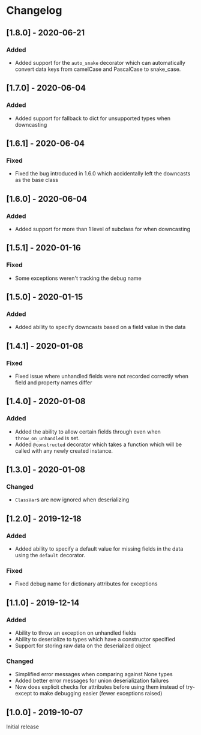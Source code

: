 # Changelog

## [1.8.0] - 2020-06-21

### Added
- Added support for the `auto_snake` decorator which can automatically convert data keys from camelCase and PascalCase to snake_case.

## [1.7.0] - 2020-06-04

### Added
- Added support for fallback to dict for unsupported types when downcasting

## [1.6.1] - 2020-06-04

### Fixed
- Fixed the bug introduced in 1.6.0 which accidentally left the downcasts as the base class

## [1.6.0] - 2020-06-04

### Added
- Added support for more than 1 level of subclass for when downcasting

## [1.5.1] - 2020-01-16

### Fixed
- Some exceptions weren't tracking the debug name

## [1.5.0] - 2020-01-15

### Added
- Added ability to specify downcasts based on a field value in the data

## [1.4.1] - 2020-01-08

### Fixed
- Fixed issue where unhandled fields were not recorded correctly when field and property names differ

## [1.4.0] - 2020-01-08

### Added
- Added the ability to allow certain fields through even when `throw_on_unhandled` is set.
- Added `@constructed` decorator which takes a function which will be called with any newly created instance.

## [1.3.0] - 2020-01-08

### Changed
- `ClassVar`s are now ignored when deserializing

## [1.2.0] - 2019-12-18

### Added
- Added ability to specify a default value for missing fields in the data using the `default` decorator.

### Fixed
- Fixed debug name for dictionary attributes for exceptions

## [1.1.0] - 2019-12-14

### Added
- Ability to throw an exception on unhandled fields
- Ability to deserialize to types which have a constructor specified
- Support for storing raw data on the deserialized object

### Changed
- Simplified error messages when comparing against None types
- Added better error messages for union deserialization failures
- Now does explicit checks for attributes before using them instead of try-except to make debugging easier (fewer exceptions raised)


## [1.0.0] - 2019-10-07

Initial release
